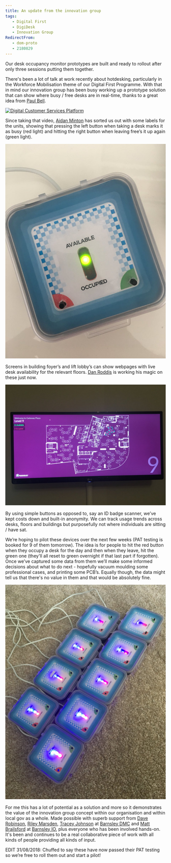```yaml
---
title: An update from the innovation group
tags:
   - Digital First
   - DigiDesk
   - Innovation Group
RedirectFrom: 
   - dom-proto
   - 2180829
---
```

Our desk occupancy monitor prototypes are built and ready to rollout after only three sessions putting them together.

There's been a lot of talk at work recently about hotdesking, particularly in the Workforce Mobilisation theme of our Digital First Programme. With that in mind our innovation group has been busy working up a prototype solution that can show where busy / free desks are in real-time, thanks to a great idea from [Paul Bell](https://twitter.com/Paul81708531).

[![Digital Customer Services Platform](https://img.youtube.com/vi/_M49EzU3EnU/0.jpg)](https://www.youtube.com/watch?v=_M49EzU3EnU)

Since taking that video, [Aidan Minton](https://twitter.com/aidanminton) has sorted us out with some labels for the units, showing that pressing the left button when taking a desk marks it as busy (red light) and hitting the right button when leaving free’s it up again (green light).

![Pic of labelled device](/assets/images/2018-08-29-labelled-device.jpg)

Screens in building foyer’s and lift lobby’s can show webpages with live desk availability for the relevant floors. [Dan Roddis](https://twitter.com/thedanroddis) is working his magic on these just now.
   
![Pic of plasma screen showing floorplate and available desks](/assets/images/2019-08-29-plasma-screen.jpg)

By using simple buttons as opposed to, say an ID badge scanner, we’ve kept costs down and built-in anonymity. We can track usage trends across desks, floors and buildings but purposefully not where individuals are sitting / have sat.

We’re hoping to pilot these devices over the next few weeks (PAT testing is booked for 9 of them tomorrow). The idea is for people to hit the red button when they occupy a desk for the day and then when they leave, hit the green one (they'll all reset to green overnight if that last part if forgotten). Once we’ve captured some data from them we’ll make some informed decisions about what to do next - hopefully vacuum moulding some professional cases, and printing some PCB’s. Equally though, the data might tell us that there's no value in them and that would be absolutely fine.

![Pic of 9 devices running side by side](/assets/images/2018-08-29-desk-buttons.jpg)

For me this has a lot of potential as a solution and more so it demonstrates the value of the innovation group concept within our organisation and within local gov as a whole. Made possible with superb support from [Dave Robinson](https://twitter.com/DavidRob2002), [Riley Marsden](https://twitter.com/rileymarsden), [Tracey Johnson](https://twitter.com/Cr8tveBarnsley) at [Barnsley DMC](https://www.barnsleydmc.co.uk) and [Matt Brailsford](https://twitter.com/mattbrailsford) at [Barnsley IO](https://barnsley.io), plus everyone who has been involved hands-on. It's been and continues to be a real collaborative piece of work with all kinds of people providing all kinds of input.

EDIT 31/08/2018: Chuffed to say these have now passed their PAT testing so we’re free to roll them out and start a pilot!